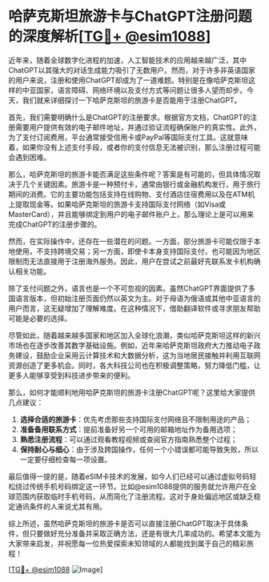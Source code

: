 # 哈萨克斯坦旅游卡与ChatGPT注册问题的深度解析[[TG💪+ @esim1088](https://t.me/s/esim1088)]

近年来，随着全球数字化进程的加速，人工智能技术的应用越来越广泛，其中ChatGPT以其强大的对话生成能力吸引了无数用户。然而，对于许多非英语国家的用户来说，注册和使用ChatGPT却成为了一道难题。特别是在像哈萨克斯坦这样的中亚国家，语言障碍、网络环境以及支付方式等问题让很多人望而却步。今天，我们就来详细探讨一下哈萨克斯坦的旅游卡是否能用于注册ChatGPT。

首先，我们需要明确什么是ChatGPT的注册要求。根据官方文档，ChatGPT的注册需要用户提供有效的电子邮件地址，并通过验证流程确保账户的真实性。此外，为了支付订阅费用，平台通常接受信用卡或PayPal等国际支付工具。这就意味着，如果你没有上述支付手段，或者你的支付信息无法被识别，那么注册过程可能会遇到困难。

那么，哈萨克斯坦的旅游卡能否满足这些条件呢？答案是有可能的，但具体情况取决于几个关键因素。旅游卡是一种预付卡，通常由银行或金融机构发行，用于旅行期间的消费。它的主要功能包括支持在线购物、支付酒店住宿费用以及在ATM机上提取现金等。如果哈萨克斯坦的旅游卡支持国际支付网络（如Visa或MasterCard），并且能够绑定到用户的电子邮件账户上，那么理论上是可以用来完成ChatGPT的注册步骤的。

然而，在实际操作中，还存在一些潜在的问题。一方面，部分旅游卡可能仅限于本地使用，不支持跨境交易；另一方面，即使卡本身支持国际支付，也可能因为地区限制而无法直接用于注册海外服务。因此，用户在尝试之前最好先联系发卡机构确认相关功能。

除了支付问题之外，语言也是一个不可忽视的因素。虽然ChatGPT界面提供了多国语言版本，但初始注册页面仍然以英文为主。对于母语为俄语或其他中亚语言的用户而言，这无疑增加了理解难度。在这种情况下，借助翻译软件或寻求朋友帮助可能是必要的选择。

尽管如此，随着越来越多国家和地区加入全球化浪潮，类似哈萨克斯坦这样的新兴市场也在逐步改善其数字基础设施。例如，近年来哈萨克斯坦政府大力推动电子政务建设，鼓励企业采用云计算技术和大数据分析，这为当地居民接触并利用互联网资源创造了更多机会。同时，各大科技公司也在积极调整策略，努力降低门槛，让更多人能够享受到科技进步带来的便利。

那么，如何才能顺利地用哈萨克斯坦的旅游卡注册ChatGPT呢？这里给大家提供几点建议：

1. **选择合适的旅游卡**：优先考虑那些支持国际支付网络且不限制用途的产品；
2. **准备备用联系方式**：提前准备好另一个可用的邮箱地址作为备用选项；
3. **熟悉注册流程**：可以通过观看教程视频或查阅官方指南熟悉整个过程；
4. **保持耐心与细心**：由于涉及跨国操作，任何一个小错误都可能导致失败，所以一定要仔细检查每一项设置。

最后值得一提的是，随着eSIM卡技术的发展，如今人们已经可以通过虚拟号码轻松绕过传统手机号码绑定这一环节。比如@esim1088提供的服务就允许用户在全球范围内获取临时手机号码，从而简化了注册流程。这对于身处偏远地区或缺乏稳定通讯条件的人来说尤其有用。

综上所述，虽然哈萨克斯坦的旅游卡是否可以直接注册ChatGPT取决于具体条件，但只要做好充分准备并采取正确方法，还是有很大几率成功的。希望本文能为大家带来启发，并祝愿每一位热爱探索未知领域的人都能找到属于自己的精彩旅程！

[[TG💪+ @esim1088](https://t.me/s/esim1088) ![Image](https://i.postimg.cc/4NQfJmqS/Snipaste-2025-05-13-00-14-12.png)]